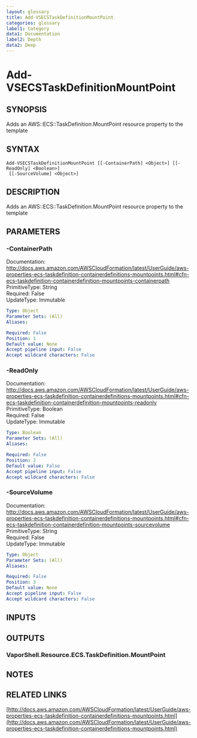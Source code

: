 ```yaml
---
layout: glossary
title: Add-VSECSTaskDefinitionMountPoint
categories: glossary
label1: Category
data1: Documentation
label2: Depth
data2: Deep
---
```


# Add-VSECSTaskDefinitionMountPoint

## SYNOPSIS
Adds an AWS::ECS::TaskDefinition.MountPoint resource property to the template

## SYNTAX

```
Add-VSECSTaskDefinitionMountPoint [[-ContainerPath] <Object>] [[-ReadOnly] <Boolean>]
 [[-SourceVolume] <Object>]
```

## DESCRIPTION
Adds an AWS::ECS::TaskDefinition.MountPoint resource property to the template

## PARAMETERS

### -ContainerPath
Documentation: http://docs.aws.amazon.com/AWSCloudFormation/latest/UserGuide/aws-properties-ecs-taskdefinition-containerdefinitions-mountpoints.html#cfn-ecs-taskdefinition-containerdefinition-mountpoints-containerpath    
PrimitiveType: String    
Required: False    
UpdateType: Immutable

```yaml
Type: Object
Parameter Sets: (All)
Aliases: 

Required: False
Position: 1
Default value: None
Accept pipeline input: False
Accept wildcard characters: False
```

### -ReadOnly
Documentation: http://docs.aws.amazon.com/AWSCloudFormation/latest/UserGuide/aws-properties-ecs-taskdefinition-containerdefinitions-mountpoints.html#cfn-ecs-taskdefinition-containerdefinition-mountpoints-readonly    
PrimitiveType: Boolean    
Required: False    
UpdateType: Immutable

```yaml
Type: Boolean
Parameter Sets: (All)
Aliases: 

Required: False
Position: 2
Default value: False
Accept pipeline input: False
Accept wildcard characters: False
```

### -SourceVolume
Documentation: http://docs.aws.amazon.com/AWSCloudFormation/latest/UserGuide/aws-properties-ecs-taskdefinition-containerdefinitions-mountpoints.html#cfn-ecs-taskdefinition-containerdefinition-mountpoints-sourcevolume    
PrimitiveType: String    
Required: False    
UpdateType: Immutable

```yaml
Type: Object
Parameter Sets: (All)
Aliases: 

Required: False
Position: 3
Default value: None
Accept pipeline input: False
Accept wildcard characters: False
```

## INPUTS

## OUTPUTS

### VaporShell.Resource.ECS.TaskDefinition.MountPoint

## NOTES

## RELATED LINKS

[http://docs.aws.amazon.com/AWSCloudFormation/latest/UserGuide/aws-properties-ecs-taskdefinition-containerdefinitions-mountpoints.html](http://docs.aws.amazon.com/AWSCloudFormation/latest/UserGuide/aws-properties-ecs-taskdefinition-containerdefinitions-mountpoints.html)

